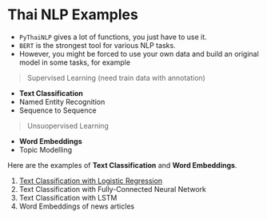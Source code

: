 # Thai NLP Examples

- `PyThaiNLP` gives a lot of functions, you just have to use it.
- `BERT` is the strongest tool for various NLP tasks. 
- However, you might be forced to use your own data and build an original model in some tasks, for example


> Supervised Learning (need train data with annotation)

- **Text Classification**
- Named Entity Recognition
- Sequence to Sequence


> Unsuopervised Learning

- **Word Embeddings**
- Topic Modelling

Here are the examples of **Text Classification** and **Word Embeddings**.

1. [Text Classification with Logistic Regression](https://github.com/nozomiyamada/DSI2/blob/master/thai_nlp_examples/text_classification_LogReg.ipynb)
2. Text Classification with Fully-Connected Neural Network
3. Text Classification with LSTM
4. Word Embeddings of news articles